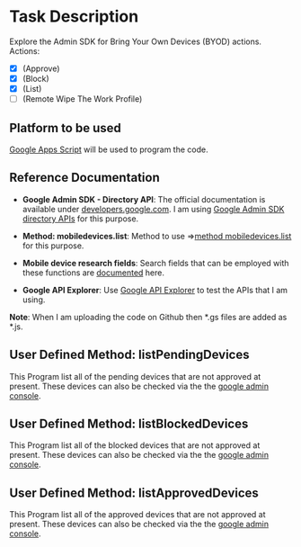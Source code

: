 # Task Description
Explore the Admin SDK for Bring Your Own Devices (BYOD) actions. 
Actions:
- [x] (Approve) 
- [x] (Block)
- [x] (List) 
- [ ] (Remote Wipe The Work Profile)

## Platform to be used
[Google Apps Script](https://developers.google.com/apps-script) will be used to program the code. 

## Reference Documentation
- **Google Admin SDK - Directory API**: The official documentation is available under [developers.google.com](developers.google.com). I am using [Google Admin SDK directory APIs](https://developers.google.com/admin-sdk) for this purpose. 

- **Method: mobiledevices.list**: Method to use =>[method mobiledevices.list](https://developers.google.com/admin-sdk/directory/reference/rest/v1/mobiledevices/list) for this purpose. 

- **Mobile device research fields**: Search fields that can be employed with these functions are [documented](https://developers.google.com/admin-sdk/directory/v1/search-operators) here.

- **Google API Explorer**: Use [Google API Explorer](https://developers.google.com/explorer-help/) to test the APIs that I am using. 

**Note**: When I am uploading the code on Github then *.gs files are added as *.js. 

## User Defined Method: listPendingDevices
This Program list all of the pending devices that are not approved at present. These devices can also be checked via the the [google admin console](www.admin.google.com).  

## User Defined Method: listBlockedDevices
This Program list all of the blocked devices that are not approved at present. These devices can also be checked via the the [google admin console](www.admin.google.com).  

## User Defined Method: listApprovedDevices
This Program list all of the approved devices that are not approved at present. These devices can also be checked via the the [google admin console](www.admin.google.com). 
